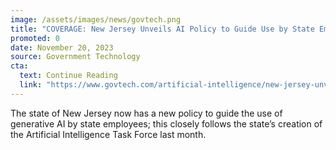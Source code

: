 ```yaml
---
image: /assets/images/news/govtech.png
title: "COVERAGE: New Jersey Unveils AI Policy to Guide Use by State Employees"
promoted: 0
date: November 20, 2023
source: Government Technology
cta:
  text: Continue Reading
  link: "https://www.govtech.com/artificial-intelligence/new-jersey-unveils-ai-policy-to-guide-use-by-state-employees"
---
```


The state of New Jersey now has a new policy to guide the use of generative AI by state employees; this closely follows the state’s creation of the Artificial Intelligence Task Force last month.
